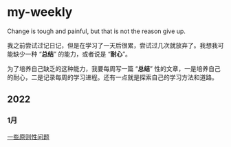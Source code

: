# my-weekly
Change is tough and painful, but that is not the reason give up.

我之前尝试过记日记，但是在学习了一天后很累，尝试过几次就放弃了。我想我可能缺少一种 “**总结**” 的能力，或者说是 “**耐心**”。

为了培养自己缺乏的这种能力，我要每周写一篇 “**总结**” 性的文章，一是培养自己的耐心，二是记录每周的学习进程。还有一点就是探索自己的学习方法和道路。

## 2022

### 1月

[一些原则性问题](docs/w-001.md)
